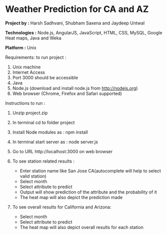 Weather Prediction for CA and AZ
===============

**Project by :**  Harsh Sadhvani, Shubham Saxena and Jaydeep Untwal

**Technologies :**  Node.js, AngularJS, JavaScript, HTML, CSS, MySQL, Google Heat maps, Java and Weka

**Platform :** Unix

Requirements: to run project :

1. Unix machine
2. Internet Access
3. Port 3000 should be accessible
4. Java
5.  Node.js  (download and install node.js from http://nodejs.org)
6.  Web browser (Chrome, Firefox and Safari supported)


Instructions to run :

1. Unzip project.zip
2. In terminal cd to folder project
3. Install Node modules as : npm install
4. In terminal start server as : node server.js
5. Go to URL http://localhost:3000 on web browser
6. To see station related results :

    * Enter station name like San Jose CA(autocomplete will help to select valid station)
    * Select month
    * Select attribute to predict
    * Output will show prediction of the attribute and the probability of it
    * The heat map will also depict the prediction made

7. To see overall results for California and Arizona:
    * Select month
    * Select attribute to predict
    * The heat map will also depict overall results for each station
